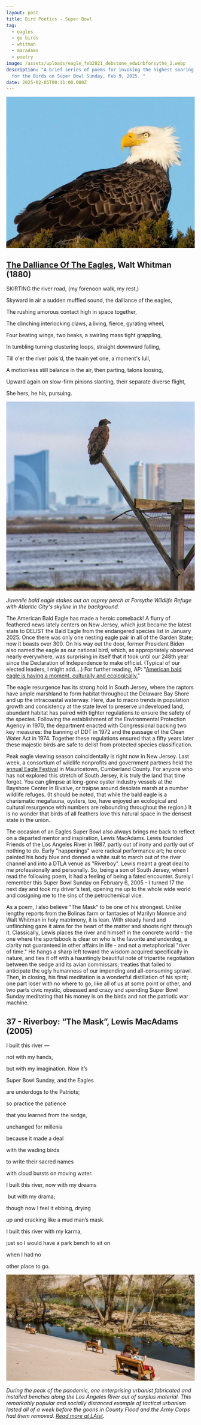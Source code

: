 ```yaml
---
layout: post
title: Bird Poetics - Super Bowl
tag:
  - eagles
  - go birds
  - whitman
  - macadams
  - poetry
image: /assets/uploads/eagle_feb2021_debstone_edwinbforsythe_2.webp
description: "A brief series of poems for invoking the highest soaring spirits
  for the Birds on Super Bowl Sunday, Feb 9, 2025. "
date: 2025-02-05T00:11:00.000Z
---
```

![](/assets/uploads/eagle_feb2021_debstone_edwinbforsythe_2.webp)

## [The Dalliance Of The Eagles](https://allpoetry.com/The-Dalliance-Of-The-Eagles), Walt Whitman (1880)

SKIRTING the river road, (my forenoon walk, my rest,)

Skyward in air a sudden muffled sound, the dalliance of the eagles,

The rushing amorous contact high in space together,

The clinching interlocking claws, a living, fierce, gyrating wheel,

Four beating wings, two beaks, a swirling mass tight grappling,

In tumbling turning clustering loops, straight downward falling,

Till o'er the river pois'd, the twain yet one, a moment's lull,

A motionless still balance in the air, then parting, talons loosing,

Upward again on slow-firm pinions slanting, their separate diverse flight,

She hers, he his, pursuing.



![](/assets/uploads/eagle_juvenile_forsythe_casino_background.webp "Juvenile bald eagle stakes out an osprey perch at Forsythe Wildlife Refuge with Atlantic City's skyline in the background. ")

*Juvenile bald eagle stakes out an osprey perch at Forsythe Wildlife Refuge with Atlantic City's skyline in the background.* 

The American Bald Eagle has made a heroic comeback! A flurry of feathered news lately centers on New Jersey, which just became the latest state to DELIST the Bald Eagle from the endangered species list in January 2025. Once there was only one nesting eagle pair in all of the Garden State; now it boasts over 300. On his way out the door, former President Biden also named the eagle as our national bird, which, as appropriately observed nearly everywhere, was surprising in itself that it took until our 248th year since the Declaration of Independence to make official. (Typical of our elected leaders, I might add....) For further reading, AP: "[American bald eagle is having a moment, culturally and ecologically.](https://apnews.com/article/bald-eagles-national-bird-endangered-symbol-efd7f0360b5b027178a9c69e4d245f07)" 

The eagle resurgence has its strong hold in South Jersey, where the raptors have ample marshland to form habitat throughout the Delaware Bay Shore and up the intracoastal waterway. Here, due to macro trends in population growth and consistency at the state level to preserve undeveloped land, abundant habitat has paired with tighter regulations to ensure the safety of the species. Following the establishment of the Environmental Protection Agency in 1970, the department enacted with Congressional backing two key measures: the banning of DDT in 1972 and the passage of the Clean Water Act in 1974. Together these regulations ensured that a fifty years later these majestic birds are safe to delist from protected species classification. 

Peak eagle viewing season coincidentally is right now in New Jersey. Last week, a consortium of wildlife nonprofits and government partners held the [annual Eagle Festival](https://conservewildlifenj.org/event/2025-cumberland-county-winter-eagle-festival/) in Mauricetown, Cumberland County. For anyone who has not explored this stretch of South Jersey, it is truly the land that time forgot. You can glimpse at long-gone oyster industry vessels at the Bayshore Center in Bivalve, or traipse around desolate marsh at a number wildlife refuges. (It should be noted, that while the bald eagle is a charismatic megafauna, oysters, too, have enjoyed an ecological and cultural resurgence with numbers are rebounding throughout the region.) It is no wonder that birds of all feathers love this natural space in the densest state in the union.   

The occasion of an Eagles Super Bowl also always brings me back to reflect on a departed mentor and inspiration, Lewis MacAdams. Lewis founded Friends of the Los Angeles River in 1987, partly out of irony and partly out of nothing to do. Early "happenings" were radical performance art; he once painted his body blue and donned a white suit to march out of the river channel and into a DTLA venue as "Riverboy". Lewis meant a great deal to me professionally and personally. So, being a son of South Jersey, when I read the following poem, it had a feeling of being a fated encounter. Surely I remember this Super Bowl Sunday on February 6, 2005 - I turned 17 the next day and took my driver's test, opening me up to the whole wide world and cosigning me to the sins of the petrochemical vice. 

As a poem, I also believe "The Mask" to be one of his strongest. Unlike lengthy reports from the Bolinas farm or fantasies of Marilyn Monroe and Walt Whitman in holy matrimony, it is lean. With steady hand and unflinching gaze it aims for the heart of the matter and shoots right through it. Classically, Lewis places the river and himself in the concrete world - the one where the sportsbook is clear on who is the favorite and underdog, a clarity not guaranteed in other affairs in life - and not a metaphorical "river of time." He hangs a sharp left toward the wisdom acquired specifically in nature, and ties it off with a hauntingly beautiful note of tripartite negotiation between the sedge and its avian commissars; treaties that failed to anticipate the ugly humanness of our impending and all-consuming sprawl. Then, in closing, his final meditation is a wonderful distillation of his spirit; one part loser with no where to go, like all of us at some point or other, and two parts civic mystic, obsessed and crazy and spending Super Bowl Sunday meditating that his money is on the birds and not the patriotic war machine. 

## 37 - Riverboy: “The Mask”, Lewis MacAdams (2005)

I built this river — 

not with my hands, 

but with my imagination. Now it’s 

Super Bowl Sunday, and the Eagles 

are underdogs to the Patriots; 

so practice the patience

that you learned from the sedge, 

unchanged for millenia 

because it made a deal 

with the wading birds 

to write their sacred names 

with cloud bursts on moving water. 

I built this river, now with my dreams

 but with my drama; 

though now I feel it ebbing, drying 

up and cracking like a mud man’s mask. 

I built this river with my karma, 

just so I would have a park bench to sit on 

when I had no 

other place to go. 

![](/assets/uploads/la_river_covid_bench.jpeg)

*During the peak of the pandemic, one enterprising urbanist fabricated and installed benches along the Los Angeles River out of surplus material. This remarkably popular and socially distanced example of tactical urbanism lasted all of a week before the goons in County Flood and the Army Corps had them removed. [Read more at LAist](https://laist.com/news/la-river-benches-frogtown-northeast-la).*
